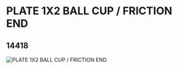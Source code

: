 # PLATE 1X2 BALL CUP / FRICTION END
## 14418
![PLATE 1X2 BALL CUP / FRICTION END](https://lc-www-live-s.legocdn.com/media/bricks/5/2/6043639.jpg)